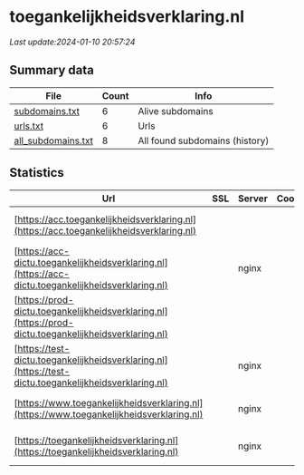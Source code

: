 # toegankelijkheidsverklaring.nl
*Last update:2024-01-10 20:57:24*
## Summary data
| File       | Count | Info |
|------------|-------|------|
|[subdomains.txt](/data/toegankelijkheidsverklaring/subdomains.txt)|6|Alive subdomains|
|[urls.txt](/data/toegankelijkheidsverklaring/urls.txt)|6|Urls|
|[all_subdomains.txt](/data/toegankelijkheidsverklaring/all_subdomains.txt)|8|All found subdomains (history)|
## Statistics
| Url | SSL | Server | Cookie | HSTS | CSP | XFO | XXP | RP | Tech |
|------------|-------|------|------|------|------|------|------|------|------|
|[https://acc.toegankelijkheidsverklaring.nl](https://acc.toegankelijkheidsverklaring.nl)| | | | | | | |:white_check_mark: |Drupal:10 HSTS Nginx...|
|[https://acc-dictu.toegankelijkheidsverklaring.nl](https://acc-dictu.toegankelijkheidsverklaring.nl)| |nginx| | | |:white_check_mark: |:white_check_mark: |:white_check_mark: |Drupal:10 Nginx PHP|
|[https://prod-dictu.toegankelijkheidsverklaring.nl](https://prod-dictu.toegankelijkheidsverklaring.nl)| | | | | | | |:white_check_mark: |Drupal:10 HSTS Nginx...|
|[https://test-dictu.toegankelijkheidsverklaring.nl](https://test-dictu.toegankelijkheidsverklaring.nl)| |nginx| | | |:white_check_mark: |:white_check_mark: |:white_check_mark: |Drupal:10 Nginx PHP|
|[https://www.toegankelijkheidsverklaring.nl](https://www.toegankelijkheidsverklaring.nl)| |nginx| |:white_check_mark: | |:white_check_mark: |:white_check_mark: |:white_check_mark: |Drupal:10 HSTS Nginx...|
|[https://toegankelijkheidsverklaring.nl](https://toegankelijkheidsverklaring.nl)| |nginx| |:white_check_mark: | |:white_check_mark: |:white_check_mark: |:white_check_mark: |Drupal:10 HSTS Nginx...|